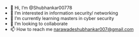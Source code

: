 - 👋 Hi, I’m @Shubhankar00778
- 👀 I’m interested in information security/ networking 
- 🌱 I’m currently learning masters in cyber security
- 💞️ I’m looking to collaborate
- 📫 How to reach me narawadeshubhankar007@gmail.com 

<!---
Shubhankar00778/Shubhankar00778 is a ✨ special ✨ repository because its `README.md` (this file) appears on your GitHub profile.
You can click the Preview link to take a look at your changes.
--->
